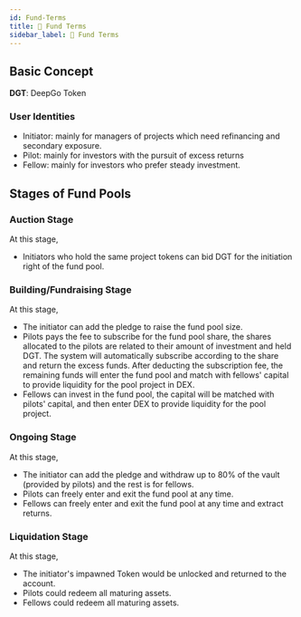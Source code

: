 ```yaml
---
id: Fund-Terms
title: 📜 Fund Terms
sidebar_label: 📜 Fund Terms
---
```


## Basic Concept
**DGT**: DeepGo Token
### User Identities

- Initiator: mainly for managers of projects which need refinancing and secondary exposure.
- Pilot: mainly for investors with the pursuit of excess returns
- Fellow: mainly for investors who prefer steady investment.
## Stages of Fund Pools
### Auction Stage
At this stage,

- Initiators who hold the same project tokens can bid DGT for the initiation right of the fund pool.
### Building/Fundraising Stage
At this stage,

- The initiator can add the pledge to raise the fund pool size.
- Pilots pays the fee to subscribe for the fund pool share, the shares allocated to the pilots are related to their amount of investment and held DGT. The system will automatically subscribe according to the share and return the excess funds. After deducting the subscription fee, the remaining funds will enter the fund pool and match with fellows' capital to provide liquidity for the pool project in DEX.
- Fellows can invest in the fund pool, the capital will be matched with pilots' capital, and then enter DEX to provide liquidity for the pool project.
### Ongoing Stage
At this stage,

- The initiator can add the pledge and withdraw up to 80% of the vault (provided by pilots) and the rest is for fellows.
- Pilots can freely enter and exit the fund pool at any time.
- Fellows can freely enter and exit the fund pool at any time and extract returns.
### Liquidation Stage
At this stage,

- The initiator's impawned Token would be unlocked and returned to the account.
- Pilots could redeem all maturing assets.
- Fellows could redeem all maturing assets.

